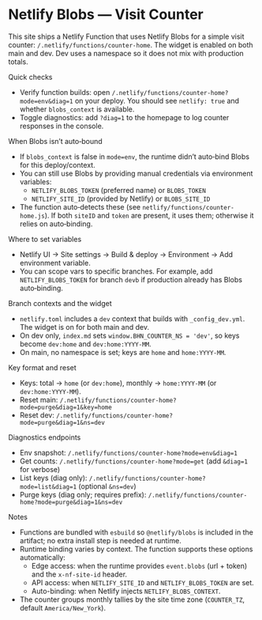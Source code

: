 Netlify Blobs — Visit Counter
=============================

This site ships a Netlify Function that uses Netlify Blobs for a simple visit counter: `/.netlify/functions/counter-home`. The widget is enabled on both main and dev. Dev uses a namespace so it does not mix with production totals.

Quick checks
- Verify function builds: open `/.netlify/functions/counter-home?mode=env&diag=1` on your deploy. You should see `netlify: true` and whether `blobs_context` is available.
- Toggle diagnostics: add `?diag=1` to the homepage to log counter responses in the console.

When Blobs isn’t auto‑bound
- If `blobs_context` is false in `mode=env`, the runtime didn’t auto‑bind Blobs for this deploy/context.
- You can still use Blobs by providing manual credentials via environment variables:
  - `NETLIFY_BLOBS_TOKEN` (preferred name) or `BLOBS_TOKEN`
  - `NETLIFY_SITE_ID` (provided by Netlify) or `BLOBS_SITE_ID`
- The function auto‑detects these (see `netlify/functions/counter-home.js`). If both `siteID` and `token` are present, it uses them; otherwise it relies on auto‑binding.

Where to set variables
- Netlify UI → Site settings → Build & deploy → Environment → Add environment variable.
- You can scope vars to specific branches. For example, add `NETLIFY_BLOBS_TOKEN` for branch `devb` if production already has Blobs auto‑binding.

Branch contexts and the widget
- `netlify.toml` includes a `dev` context that builds with `_config_dev.yml`. The widget is on for both main and dev.
- On dev only, `index.md` sets `window.BHN_COUNTER_NS = 'dev'`, so keys become `dev:home` and `dev:home:YYYY-MM`.
- On main, no namespace is set; keys are `home` and `home:YYYY-MM`.

Key format and reset
- Keys: total → `home` (or `dev:home`), monthly → `home:YYYY-MM` (or `dev:home:YYYY-MM`).
- Reset main: `/.netlify/functions/counter-home?mode=purge&diag=1&key=home`
- Reset dev: `/.netlify/functions/counter-home?mode=purge&diag=1&ns=dev`

Diagnostics endpoints
- Env snapshot: `/.netlify/functions/counter-home?mode=env&diag=1`
- Get counts: `/.netlify/functions/counter-home?mode=get` (add `&diag=1` for verbose)
- List keys (diag only): `/.netlify/functions/counter-home?mode=list&diag=1` (optional `&ns=dev`)
- Purge keys (diag only; requires prefix): `/.netlify/functions/counter-home?mode=purge&diag=1&ns=dev`

Notes
- Functions are bundled with `esbuild` so `@netlify/blobs` is included in the artifact; no extra install step is needed at runtime.
- Runtime binding varies by context. The function supports these options automatically:
  - Edge access: when the runtime provides `event.blobs` (url + token) and the `x-nf-site-id` header.
  - API access: when `NETLIFY_SITE_ID` and `NETLIFY_BLOBS_TOKEN` are set.
  - Auto-binding: when Netlify injects `NETLIFY_BLOBS_CONTEXT`.
- The counter groups monthly tallies by the site time zone (`COUNTER_TZ`, default `America/New_York`).
